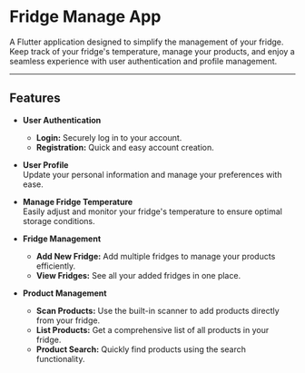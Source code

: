# Fridge Manage App

A Flutter application designed to simplify the management of your fridge. Keep track of your fridge's temperature, manage your products, and enjoy a seamless experience with user authentication and profile management.

---

## Features

- **User Authentication**
   - **Login:** Securely log in to your account.
   - **Registration:** Quick and easy account creation.

- **User Profile**  
  Update your personal information and manage your preferences with ease.

- **Manage Fridge Temperature**  
  Easily adjust and monitor your fridge's temperature to ensure optimal storage conditions.

- **Fridge Management**
   - **Add New Fridge:** Add multiple fridges to manage your products efficiently.
   - **View Fridges:** See all your added fridges in one place.

- **Product Management**
   - **Scan Products:** Use the built-in scanner to add products directly from your fridge.
   - **List Products:** Get a comprehensive list of all products in your fridge.
   - **Product Search:** Quickly find products using the search functionality.

